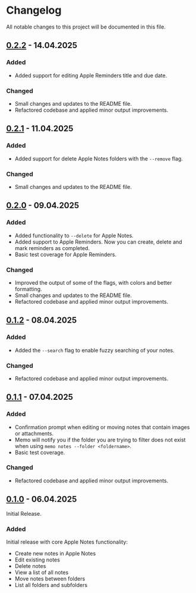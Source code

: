 # Changelog

All notable changes to this project will be documented in this file.

## [0.2.2] - 14.04.2025

### Added

- Added support for editing Apple Reminders title and due date.

### Changed

- Small changes and updates to the README file.
- Refactored codebase and applied minor output improvements.

## [0.2.1] - 11.04.2025

### Added

- Added support for delete Apple Notes folders with the `--remove` flag.

### Changed

- Small changes and updates to the README file.

## [0.2.0] - 09.04.2025

### Added

- Added functionality to `--delete` for Apple Notes.
- Added support to Apple Reminders. Now you can create, delete and mark reminders as completed.
- Basic test coverage for Apple Reminders.

### Changed

- Improved the output of some of the flags, with colors and better formatting.
- Small changes and updates to the README file.
- Refactored codebase and applied minor output improvements.

## [0.1.2] - 08.04.2025

### Added

- Added the `--search` flag to enable fuzzy searching of your notes.

### Changed

- Refactored codebase and applied minor output improvements.

## [0.1.1] - 07.04.2025

### Added

- Confirmation prompt when editing or moving notes that contain images or attachments.
- Memo will notify you if the folder you are trying to filter does not exist when using `memo notes --folder <foldername>`.
- Basic test coverage.

### Changed

- Refactored codebase and applied minor output improvements.

## [0.1.0] - 06.04.2025

Initial Release.

### Added

Initial release with core Apple Notes functionality:

- Create new notes in Apple Notes
- Edit existing notes
- Delete notes
- View a list of all notes
- Move notes between folders
- List all folders and subfolders

[0.2.2]: https://github.com/antoniorodr/memo/releases/tag/v0.2.2
[0.2.1]: https://github.com/antoniorodr/memo/releases/tag/v0.2.1
[0.2.0]: https://github.com/antoniorodr/memo/releases/tag/v0.2.0
[0.1.2]: https://github.com/antoniorodr/memo/releases/tag/v0.1.2
[0.1.1]: https://github.com/antoniorodr/memo/releases/tag/v0.1.1
[0.1.0]: https://github.com/antoniorodr/memo/releases/tag/v0.1.0
